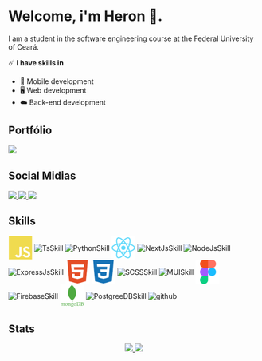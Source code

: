 # Welcome, i'm Heron :wave:.

I am a student in the software engineering course at the Federal University of Ceará.

:comet: **I have skills in**
- :iphone: Mobile development
- :desktop_computer: Web development
- :cloud: Back-end development

## Portfólio
<a href="http://portfolio-szheron.vercel.app/" target="_blank">
  <img src="https://img.shields.io/badge/Portfolio-%23000000.svg?style=for-the-badge">
</a>

## Social Midias
<a href="https://www.linkedin.com/in/heronrodrigues/">
  <img src="https://img.shields.io/badge/LinkedIn-0077B5?style=for-the-badge&logo=linkedin&logoColor=white" target="_blank">
</a>
<a href="https://www.instagram.com/szheron/">
  <img src="https://img.shields.io/badge/Instagram-E4405F?style=for-the-badge&logo=instagram&logoColor=white" target="_blank">
</a>
<a href="mailto: contatoheron.dev@gmail.com">
  <img src="https://img.shields.io/badge/Gmail-D14836?style=for-the-badge&logo=gmail&logoColor=white" target="_blank">
</a>

## Skills
<div>
  <img align="center" alt="JsSkill" height="48" width="48" src="https://raw.githubusercontent.com/devicons/devicon/master/icons/javascript/javascript-plain.svg"/>
  <img align="center" alt="TsSkill" height="48" width="48" src="https://cdn.jsdelivr.net/gh/devicons/devicon/icons/typescript/typescript-plain.svg"/>
  <img align="center" alt="PythonSkill" height="48" width="48" src="https://cdn.jsdelivr.net/gh/devicons/devicon/icons/python/python-original.svg"/>
  <img align="center" alt="ReactSkill" height="48" width="48" src="https://raw.githubusercontent.com/devicons/devicon/master/icons/react/react-original.svg"/>
  <img align="center" alt="NextJsSkill" height="48" width="48" src="https://cdn.jsdelivr.net/gh/devicons/devicon/icons/nextjs/nextjs-line.svg"/>
  <img align="center" alt="NodeJsSkill" height="48" width="48" src="https://cdn.jsdelivr.net/gh/devicons/devicon/icons/nodejs/nodejs-original.svg"/>
  <img align="center" alt="ExpressJsSkill" height="48" width="48" src="https://cdn.jsdelivr.net/gh/devicons/devicon/icons/express/express-original.svg"/>
  <img align="center" alt="HTMLSkill" height="48" width="48" src="https://raw.githubusercontent.com/devicons/devicon/master/icons/html5/html5-plain.svg"/>
  <img align="center" alt="CSSSkill" height="48" width="48" src="https://raw.githubusercontent.com/devicons/devicon/master/icons/css3/css3-plain.svg"/>
  <img align="center" alt="SCSSSkill" height="48" width="48" src="https://cdn.jsdelivr.net/gh/devicons/devicon/icons/sass/sass-original.svg"/>
  <img align="center" alt="MUISkill" height="48" width="48" src="https://mui.com/static/logo.png"/>
  <img align="center" alt="FigmanSkill" height="48" width="48" src="https://raw.githubusercontent.com/devicons/devicon/master/icons/figma/figma-original.svg"/>
  <img align="center" alt="FirebaseSkill" height="48" width="48" src="https://cdn.jsdelivr.net/gh/devicons/devicon/icons/firebase/firebase-plain.svg"/>
  <img align="center" alt="MongoDBSkill" height="48" width="48" src="https://raw.githubusercontent.com/devicons/devicon/master/icons/mongodb/mongodb-plain-wordmark.svg"/>
  <img align="center" alt="PostgreeDBSkill" height="48" width="48" src="https://cdn.jsdelivr.net/gh/devicons/devicon/icons/postgresql/postgresql-original.svg" />
  <img align="center" alt="github" height="48" width="48" src="https://cdn.jsdelivr.net/gh/devicons/devicon/icons/github/github-original.svg" />
</div>

## Stats
<div align="center">
  <a href="https://github.com/szheron">
  <img height="180em" src="https://github-readme-stats.vercel.app/api?username=szheron&show_icons=true&theme=dark&include_all_commits=true&count_private=true"/>
  <img height="180em" src="https://github-readme-stats.vercel.app/api/top-langs/?username=szheron&layout=compact&langs_count=7&theme=dark"/>
</div>
